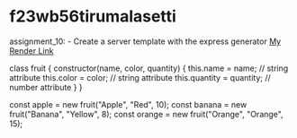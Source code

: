 # f23wb56tirumalasetti
assignment_10: - Create a server template with the express generator
[My Render Link](https://s23db56tirumalasetti.onrender.com)

class fruit {
    constructor(name, color, quantity) {
        this.name = name;       // string attribute
        this.color = color;     // string attribute
        this.quantity = quantity; // number attribute
    }
}

const apple = new fruit("Apple", "Red", 10);
const banana = new fruit("Banana", "Yellow", 8);
const orange = new fruit("Orange", "Orange", 15);

